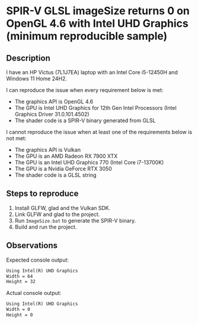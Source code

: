 # SPIR-V GLSL imageSize returns 0 on OpenGL 4.6 with Intel UHD Graphics (minimum reproducible sample)

## Description

I have an HP Victus (7L1J7EA) laptop with an Intel Core i5-12450H and Windows 11 Home 24H2.

I can reproduce the issue when every requirement below is met:
- The graphics API is OpenGL 4.6
- The GPU is Intel UHD Graphics for 12th Gen Intel Processors (Intel Graphics Driver 31.0.101.4502)
- The shader code is a SPIR-V binary generated from GLSL

I cannot reproduce the issue when at least one of the requirements below is not met:
- The graphics API is Vulkan
- The GPU is an AMD Radeon RX 7900 XTX
- The GPU is an Intel UHD Graphics 770 (Intel Core i7-13700K)
- The GPU is a Nvidia GeForce RTX 3050
- The shader code is a GLSL string

## Steps to reproduce

1. Install GLFW, glad and the Vulkan SDK.
2. Link GLFW and glad to the project.
3. Run `ImageSize.bat` to generate the SPIR-V binary.
4. Build and run the project.

## Observations

Expected console output:

```txt
Using Intel(R) UHD Graphics
Width = 64
Height = 32
```

Actual console output:

```txt
Using Intel(R) UHD Graphics
Width = 0
Height = 0
```
